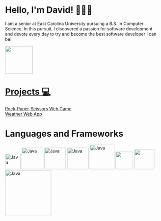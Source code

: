 # Hello, I'm David! 🧑🏻‍🦱

I am a senior at East Carolina University pursuing a B.S. in Computer Science. In this pursuit, I discovered a passion for software development and devote every day to try and become the best software developer I can be!

<div>
  <a href="https://www.linkedin.com/in/davidmjordan17/">
  <img src="https://encrypted-tbn0.gstatic.com/images?q=tbn:ANd9GcRokEYt0yyh6uNDKL8uksVLlhZ35laKNQgZ9g&s" width="90" />
</div>


# Projects 💻
[Rock-Paper-Scissors Web Game](https://github.com/davidmjordan17/Rock-Paper-Scissors)<br>
[Weather Web App](https://github.com/davidmjordan17/Weather_App)

# Languages and Frameworks
<div>
  <img src="https://upload.wikimedia.org/wikipedia/en/3/30/Java_programming_language_logo.svg" alt="Java" width="50"/> 
  <img src="https://upload.wikimedia.org/wikipedia/commons/thumb/c/c3/Python-logo-notext.svg/1869px-Python-logo-notext.svg.png" alt="Java" width="70" /> 
  <img src="https://upload.wikimedia.org/wikipedia/commons/1/19/C_Logo.png" alt="Java" width="70" /> 
  <img src="https://upload.wikimedia.org/wikipedia/commons/thumb/1/18/ISO_C%2B%2B_Logo.svg/1822px-ISO_C%2B%2B_Logo.svg.png" alt="Java" width="70" /> 
  <img src="https://upload.wikimedia.org/wikipedia/commons/thumb/6/61/HTML5_logo_and_wordmark.svg/2048px-HTML5_logo_and_wordmark.svg.png" alt="Java" width="80" />
  <img src="https://upload.wikimedia.org/wikipedia/commons/d/d5/CSS3_logo_and_wordmark.svg" width="57" /> 
  <img src="https://upload.wikimedia.org/wikipedia/commons/thumb/9/99/Unofficial_JavaScript_logo_2.svg/1024px-Unofficial_JavaScript_logo_2.svg.png" width="65" /> 
  <img src="https://upload.wikimedia.org/wikipedia/commons/8/87/Sql_data_base_with_logo.png" alt="Java" width="150" />
</div>
